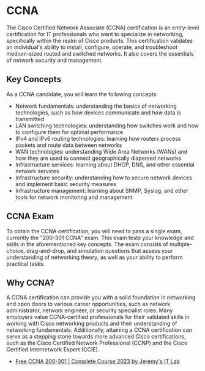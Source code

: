 # CCNA

The Cisco Certified Network Associate (CCNA) certification is an entry-level certification for IT professionals who want to specialize in networking, specifically within the realm of Cisco products. This certification validates an individual's ability to install, configure, operate, and troubleshoot medium-sized routed and switched networks. It also covers the essentials of network security and management.

## Key Concepts

As a CCNA candidate, you will learn the following concepts:

- Network fundamentals: understanding the basics of networking technologies, such as how devices communicate and how data is transmitted
- LAN switching technologies: understanding how switches work and how to configure them for optimal performance
- IPv4 and IPv6 routing technologies: learning how routers process packets and route data between networks
- WAN technologies: understanding Wide Area Networks (WANs) and how they are used to connect geographically dispersed networks
- Infrastructure services: learning about DHCP, DNS, and other essential network services
- Infrastructure security: understanding how to secure network devices and implement basic security measures
- Infrastructure management: learning about SNMP, Syslog, and other tools for network monitoring and management

## CCNA Exam

To obtain the CCNA certification, you will need to pass a single exam, currently the "200-301 CCNA" exam. This exam tests your knowledge and skills in the aforementioned key concepts. The exam consists of multiple-choice, drag-and-drop, and simulation questions that assess your understanding of networking theory, as well as your ability to perform practical tasks.

## Why CCNA?

A CCNA certification can provide you with a solid foundation in networking and open doors to various career opportunities, such as network administrator, network engineer, or security specialist roles. Many employers value CCNA-certified professionals for their validated skills in working with Cisco networking products and their understanding of networking fundamentals. Additionally, attaining a CCNA certification can serve as a stepping stone towards more advanced Cisco certifications, such as the Cisco Certified Network Professional (CCNP) and the Cisco Certified Internetwork Expert (CCIE).

- [Free CCNA 200-301 | Complete Course 2023 by Jeremy's IT Lab](https://www.youtube.com/playlist?list=PLxbwE86jKRgMpuZuLBivzlM8s2Dk5lXBQ)